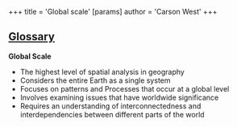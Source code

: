 +++
 title = 'Global scale'
[params]
	author = 'Carson West'
+++
## [Glossary](./../glossary/)

**Global Scale**

* The highest level of spatial analysis in geography
* Considers the entire Earth as a single system
* Focuses on patterns and Processes that occur at a global level
* Involves examining issues that have worldwide significance
* Requires an understanding of interconnectedness and interdependencies between different parts of the world